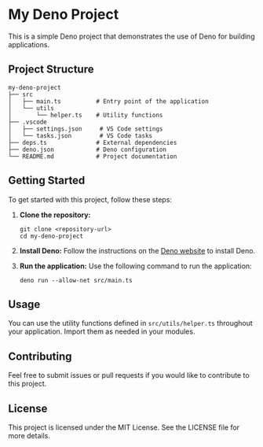 # My Deno Project

This is a simple Deno project that demonstrates the use of Deno for building applications. 

## Project Structure

```
my-deno-project
├── src
│   ├── main.ts          # Entry point of the application
│   └── utils
│       └── helper.ts    # Utility functions
├── .vscode
│   ├── settings.json     # VS Code settings
│   └── tasks.json        # VS Code tasks
├── deps.ts              # External dependencies
├── deno.json            # Deno configuration
└── README.md            # Project documentation
```

## Getting Started

To get started with this project, follow these steps:

1. **Clone the repository:**
   ```
   git clone <repository-url>
   cd my-deno-project
   ```

2. **Install Deno:**
   Follow the instructions on the [Deno website](https://deno.land/) to install Deno.

3. **Run the application:**
   Use the following command to run the application:
   ```
   deno run --allow-net src/main.ts
   ```

## Usage

You can use the utility functions defined in `src/utils/helper.ts` throughout your application. Import them as needed in your modules.

## Contributing

Feel free to submit issues or pull requests if you would like to contribute to this project.

## License

This project is licensed under the MIT License. See the LICENSE file for more details.